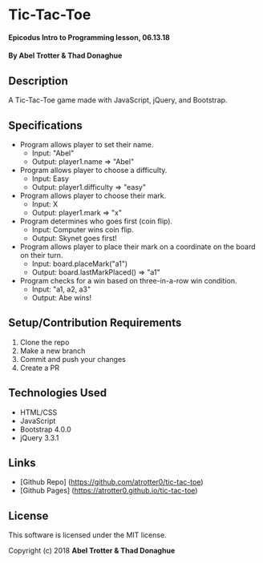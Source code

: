 # Tic-Tac-Toe

#### Epicodus Intro to Programming lesson, 06.13.18

#### By Abel Trotter & Thad Donaghue

## Description

A Tic-Tac-Toe game made with JavaScript, jQuery, and Bootstrap.

## Specifications

* Program allows player to set their name.
  * Input: "Abel"
  * Output: player1.name => "Abel"
* Program allows player to choose a difficulty.
  * Input: Easy
  * Output: player1.difficulty => "easy"
* Program allows player to choose their mark.
  * Input: X
  * Output: player1.mark => "x"
* Program determines who goes first (coin flip).
  * Input: Computer wins coin flip.
  * Output: Skynet goes first!
* Program allows player to place their mark on a coordinate on the board on their turn.
  * Input: board.placeMark("a1")
  * Output: board.lastMarkPlaced() => "a1"
* Program checks for a win based on three-in-a-row win condition.
  * Input: "a1, a2, a3"
  * Output: Abe wins!

## Setup/Contribution Requirements

1. Clone the repo
1. Make a new branch
1. Commit and push your changes
1. Create a PR

## Technologies Used

* HTML/CSS
* JavaScript
* Bootstrap 4.0.0
* jQuery 3.3.1

## Links

* [Github Repo] (https://github.com/atrotter0/tic-tac-toe)
* [Github Pages] (https://atrotter0.github.io/tic-tac-toe)

## License

This software is licensed under the MIT license.

Copyright (c) 2018 **Abel Trotter & Thad Donaghue**

